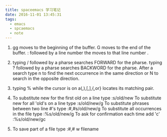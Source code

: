 ```yaml
---
title: spaceemacs 学习笔记
date: 2016-11-01 13:45:31
tags: 
  - emacs
  - spcaemacs
  - note
---
```

   1. gg moves to the beginning of the buffer.
      G  moves to the end of the buffer.
      :  followed by a line number the <enter> moves to that line number .
      
  2. typing / followed by a pharse searches FORWARD for the pharse.
     typing ? followed by a pharse searches BACKWORD for the pharse.
     After a search type n to find the next occurrence in the same direction
     or N to search in the opposite direction.
     
  3. typing % while the cursor is on a(,),[,],{,or} locates its matching pair.
  
  4. To substitute new for the first old on a line type :s/old/new
     To substitute new for all 'old's on a line type    :s/old/new/g
     To substitute phrases between two line #'s type    :#,#s/old/new/g
     To substitute all occurrences in the file type     :%s/old/new/g
     To ask for confirmation each time add 'c'          :%s/old/new/gc
     
  5. To save part of a file type  :#,# w filename
